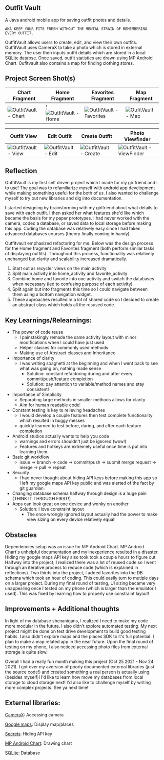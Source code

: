 ## Outfit Vault

A Java android mobile app for saving outfit photos and details. 

    AKA KEEP YOUR FITS FRESH WITHOUT THE MENTAL STRAIN OF REMEMBERING EVERY OUTFIT.

OutfitVault allows users to create, edit, and view their own outfits. OutfitVault uses CameraX to take a photo which is stored in external memory. The user then inputs outfit details which are stored in a local SQLite databse. Once saved, outfit statistics are drawn using MP Android Chart. Oufitvault also contains a map for finding clothing stores. 

## Project Screen Shot(s)

| Chart Fragment | Home Fragment | Favorites Fragment  | Map Fragment |
| ------------- | ------------- | ------------- | ------------- |
| ![OutfitVault - Chart](https://user-images.githubusercontent.com/44827002/143723012-7b60fcf3-758c-4b80-b030-4e969d85f08c.jpg)  | !![OutfitVault - Home](https://user-images.githubusercontent.com/44827002/143722894-902b8d08-a295-48ea-b7b7-e2e4cdc25592.jpg) | ![OutfitVault - Favorites](https://user-images.githubusercontent.com/44827002/143722995-6d5032c7-4e92-4efb-8080-e65aafc5ce43.jpg)  | ![OufitVault - Map](https://user-images.githubusercontent.com/44827002/143723029-5eb64a0c-6568-44b9-8e73-caa779039503.jpg) |

| Outfit View | Edit Outfit | Create Outfit  | Photo Viewfinder |
| ------------- | ------------- | ------------- | ------------- |
| ![OutfitVault - View](https://user-images.githubusercontent.com/44827002/143723060-20a0dbdd-f7eb-40ae-9153-d83f8c5662dd.jpg)  | ![OutfitVault - Edit](https://user-images.githubusercontent.com/44827002/143723062-832e7649-0e12-43c0-a07b-62ec1b791690.jpg) | ![OutfitVault - Create](https://user-images.githubusercontent.com/44827002/143723070-e1d6c4c2-4a6e-4e12-b52a-f5a9ac67ab19.jpg)  | ![OutfitVault - ViewFinder](https://user-images.githubusercontent.com/44827002/143723073-2ecbfd4a-ccff-46f7-a2b8-df59e0ac9e23.jpg)  |

## Reflection

OutfitVault is my first self driven project which I made for my girlfriend and I to use! The goal was to refamiliarize myself with android app development while making something useful for the both of us. I also wanted to challenge myself to try out new libraries and dig into documentation.

I started designing by brainstorming with my girlfriend about what details to save with each outfit. I then asked her what features she'd like which became the basis for my paper prototypes. I had never worked with the camera, coded a database, or saved data to local storage before making this app. Coding the database was relatively easy since I had taken advanced databases courses (theory finally coming in handy).

Outfitvault emphasized refactoring for me. Below was the design process for the Home fragment and Favorites fragment (both perform similar tasks of displaying outfits). Throughout this process, functionality was relatively unchanged but clarity and scalability increased dramatically. 

  1. Start out as recycler views on the main activity
  2. Split main activity into home_activity and favorite_activity
  3. Combine home and favorite into one activity and switch the databases when necessary (led to confusing purpose of each activity)
  4. Split again but into fragments this time so I could navigate between them using a bottom navigation widget. 
  5. These approaches resulted in a lot of shared code so I decided to create an abstract class which holds all the resused code. 

## Key Learnings/Relearnings: 
  - The power of code reuse
      - I painstakingly remade the same activity layout with minor modifications when I could have just used <Include> 
      - Helper classes for commonly used methods
      - Making use of Abstract classes and Inheritance
  - Importance of clarity
      - I was writing spaghetti at the beginning and when I went back to see what was going on, nothing made sense
          - Solution: constant refactoring during and after every commit/push/feature completion
          - Solution: pay attention to variable/method names and stay consistent!
  - Importance of Simplicity
      - Separating large methods in smaller methods allows for clarity
      - Aim for human readable code!
  - Constant testing is key to relieving headaches
      - I would develop a couple features then test complete functionality which resulted in buggy messes
      - quickly learned to test before, during, and after each feature completion
  - Android studios actually wants to help you code
      - warnings and errors shouldn't just be ignored (wow!)
      - Features and hotkeys are extremely useful once time is put into learning them.
  - Basic git workflow
      - issue -> branch -> code -> commit/push -> submit merge request -> merge -> pull -> repeat 
  - Security
      - I had never thought about hiding API keys before making this app so I left my google maps API key public and was alerted of the fact by git guardian.
  - Changing database schema halfway through design is a huge pain (THINK IT THROUGH FIRST!)
  - Apps can look great on one device and wonky on another 
      - Solution: I love constraint layout
          - The once wrongly ignored layout actually had the power to make view sizing on every device relatively equal!

## Obstacles 

Dependencies setup was an issue for MP Android Chart. MP Android Chart's unhelpful documentation and my inexperience resulted in a disaster. Hiding my google maps API key also took took a couple hours to figure out. Halfway into the project, I realized there was a lot of reused code so I went through an iterative process to reduce code (which is explained in reflections). Two thirds into the project, I added favorites into the DB schema which took an hour of coding. This could easily turn to mutiple days on a larger project. During my final round of testing, UI sizing became very unappealing once I tested on my phone (which is larger than the emulator I used). This was fixed by learning how to properly use constraint layout! 
  
## Improvements + Additional thoughts 
 
In light of my database shenanigans, I realized I need to make my code more modular in the future. I also didn't explore automated testing. My next project might be done on test drive development to build good testing habits. I also didn't explore maps and the places SDK to it's full potential. I plan to make a map related app in the near future. Upon the final round of testing on my phone, I also noticed accessing photo files from external storage is quite slow. 
  
Overall I had a really fun month making this project (Oct 25 2021 - Nov 24 2021). I got over my aversion of poorly documented external libraries (just the source code!) and created something a real person is actually using (besides myself)! I'd like to learn how move my databases from local storage to cloud storage next! I'd also like to challenge myself by writing more complex projects. See ya next time!
  
## External libraries:
  
[CameraX](https://developer.android.com/jetpack/androidx/releases/camera): Accessing camera
  
[Google maps](https://developers.google.com/maps/documentation): Display map/places
  
[Secrets](https://github.com/google/secrets-gradle-plugin):  Hiding API key
  
[MP Android Chart](https://github.com/PhilJay/MPAndroidChart): Drawing chart
  
[SQLite](https://www.sqlite.org/index.html): Database
